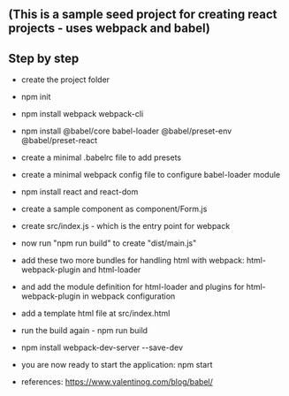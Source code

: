 ## (This is a sample seed project for creating react projects - uses webpack and babel)

## Step by step

- create the project folder

- npm init

- npm install webpack webpack-cli

- npm install @babel/core babel-loader @babel/preset-env @babel/preset-react

- create a minimal .babelrc file to add presets

- create a minimal webpack config file to configure babel-loader module

- npm install react and react-dom

- create a sample component as component/Form.js

- create src/index.js - which is the entry point for webpack

- now run "npm run build" to create "dist/main.js"

- add these two more bundles for handling html with webpack: html-webpack-plugin and html-loader

- and add the module definition for html-loader and plugins for html-webpack-plugin in webpack configuration

- add a template html file at src/index.html

- run the build again - npm run build

- npm install webpack-dev-server --save-dev

- you are now ready to start the application: npm start

- references: https://www.valentinog.com/blog/babel/
